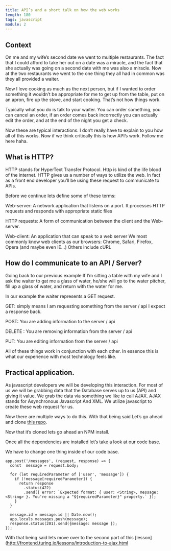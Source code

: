 ```yaml
---
title: API’s and a short talk on how the web works
length: 180
tags: javascript
module: 2
---
```


## Context

On me and my wife’s second date we went to multiple restaurants. The fact that I could afford to take her out on a date was a miracle, and the fact that she actually was going on a second date with me was also a miracle.  Now at the two restaurants we went to the one thing they all had in common was they all provided a waiter.

Now I love cooking as much as the next person, but if I wanted to order something it wouldn’t be appropriate for me to get up from the table, put on an apron, fire up the stove, and start cooking. That’s not how things work.

Typically what you do is talk to your waiter. You can order something, you can cancel an order, if an order comes back incorrectly you can actually edit the order, and at the end of the night you get a check.

Now these are typical interactions. I don’t really have to explain to you how all of this works. Now if we think critically this is how API’s work.  Follow me here haha.

## What is HTTP?

HTTP stands for HyperText Transfer Protocol.  Http is kind of the life blood of the internet. HTTP gives us a number of ways to utilize the web. In fact as a front end developer you’ll be using these request to communicate to APIs.

Before we continue lets define some of these terms:

Web-server: A network application that listens on a port. It processes HTTP requests and responds with appropriate static files

HTTP requests: A form of communication between the client and the Web-server.

Web-client: An application that can speak to a web server
We most commonly know web clients as our browsers: Chrome, Safari, Firefox, Opera (and maybe even IE…)
Others include cURL

## How do I communicate to an API / Server?

Going back to our previous example If I’m sitting a table with my wife and I ask the waiter to gat me a glass of water, he/she will go to the water pitcher, fill up a glass of water, and return with the water for me.

In our example the waiter represents a GET request.

GET: simply means I am requesting something from the server / api I expect a response back.

POST: You are adding information to the server / api

DELETE : You are removing information from the server / api

PUT: You are editing information from the server / api

All of these things work in conjunction with each other. In essence this is what our experience with most technology feels like.  

## Practical application.

As javascript developers we will be developing this interaction. For most of us we will be grabbing data that the Database serves up to us (API) and giving it value. We grab the data via something we like to call AJAX. AJAX stands for Asynchronous Javascript And XML. We utilize javascript to create these web request for us.

Now there are multiple ways to do this. With that being said Let’s go ahead and clone [this repo](https://github.com/turingschool-examples/chat-box).

Now that it’s cloned lets go ahead an NPM install.

Once all the dependencies are installed let’s take a look at our code base.

We have to change one thing inside of our code base.

```
app.post('/messages', (request, response) => {
  const  message = request.body;

  for (let requiredParameter of ['user', 'message']) {
    if (!message[requiredParameter]) {
      return response
        .status(422)
        .send({ error: `Expected format: { user: <String>, message: <String> }. You're missing a "${requiredParameter}" property.` });
    }
  }

  message.id = message.id || Date.now();
  app.locals.messages.push(message);
  response.status(201).send({message: message });
});

```
With that being said lets move over to the second part of this [lesson](http://frontend.turing.io/lessons/introduction-to-ajax.html
